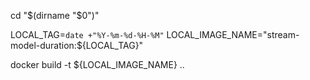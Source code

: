 cd "$(dirname "$0")"

LOCAL_TAG=`date +"%Y-%m-%d-%H-%M"`
LOCAL_IMAGE_NAME="stream-model-duration:${LOCAL_TAG}"

docker build -t ${LOCAL_IMAGE_NAME} ..